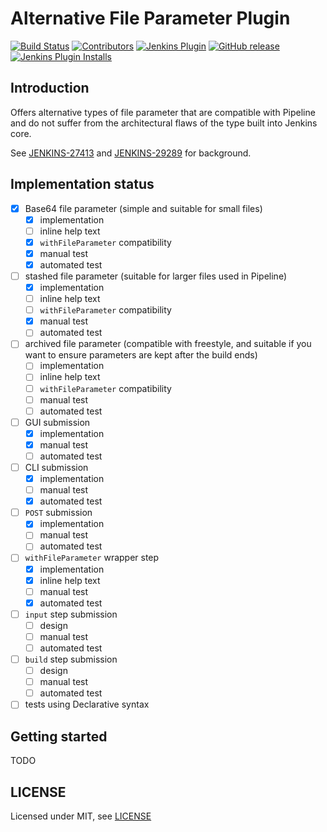 # Alternative File Parameter Plugin

[![Build Status](https://ci.jenkins.io/job/Plugins/job/alt-file-parameter-plugin-plugin/job/master/badge/icon)](https://ci.jenkins.io/job/Plugins/job/alt-file-parameter-plugin-plugin/job/master/)
[![Contributors](https://img.shields.io/github/contributors/jenkinsci/alt-file-parameter-plugin-plugin.svg)](https://github.com/jenkinsci/alt-file-parameter-plugin-plugin/graphs/contributors)
[![Jenkins Plugin](https://img.shields.io/jenkins/plugin/v/alt-file-parameter-plugin.svg)](https://plugins.jenkins.io/alt-file-parameter-plugin)
[![GitHub release](https://img.shields.io/github/release/jenkinsci/alt-file-parameter-plugin-plugin.svg?label=changelog)](https://github.com/jenkinsci/alt-file-parameter-plugin-plugin/releases/latest)
[![Jenkins Plugin Installs](https://img.shields.io/jenkins/plugin/i/alt-file-parameter-plugin.svg?color=blue)](https://plugins.jenkins.io/alt-file-parameter-plugin)

## Introduction

Offers alternative types of file parameter that are compatible with Pipeline and do not suffer from the architectural flaws of the type built into Jenkins core.

See [JENKINS-27413](https://issues.jenkins-ci.org/browse/JENKINS-27413) and [JENKINS-29289](https://issues.jenkins-ci.org/browse/JENKINS-29289) for background.

## Implementation status

- [X] Base64 file parameter (simple and suitable for small files)
  - [X] implementation
  - [ ] inline help text
  - [X] `withFileParameter` compatibility
  - [X] manual test
  - [X] automated test
- [ ] stashed file parameter (suitable for larger files used in Pipeline)
  - [X] implementation
  - [ ] inline help text
  - [ ] `withFileParameter` compatibility
  - [X] manual test
  - [ ] automated test
- [ ] archived file parameter (compatible with freestyle, and suitable if you want to ensure parameters are kept after the build ends)
  - [ ] implementation
  - [ ] inline help text
  - [ ] `withFileParameter` compatibility
  - [ ] manual test
  - [ ] automated test
- [ ] GUI submission
  - [X] implementation
  - [X] manual test
  - [ ] automated test
- [ ] CLI submission
  - [X] implementation
  - [ ] manual test
  - [X] automated test
- [ ] `POST` submission
  - [X] implementation
  - [ ] manual test
  - [ ] automated test
- [ ] `withFileParameter` wrapper step
  - [X] implementation
  - [X] inline help text
  - [ ] manual test
  - [X] automated test
- [ ] `input` step submission
  - [ ] design
  - [ ] manual test
  - [ ] automated test
- [ ] `build` step submission
  - [ ] design
  - [ ] manual test
  - [ ] automated test
- [ ] tests using Declarative syntax

## Getting started

TODO

## LICENSE

Licensed under MIT, see [LICENSE](LICENSE.md)
